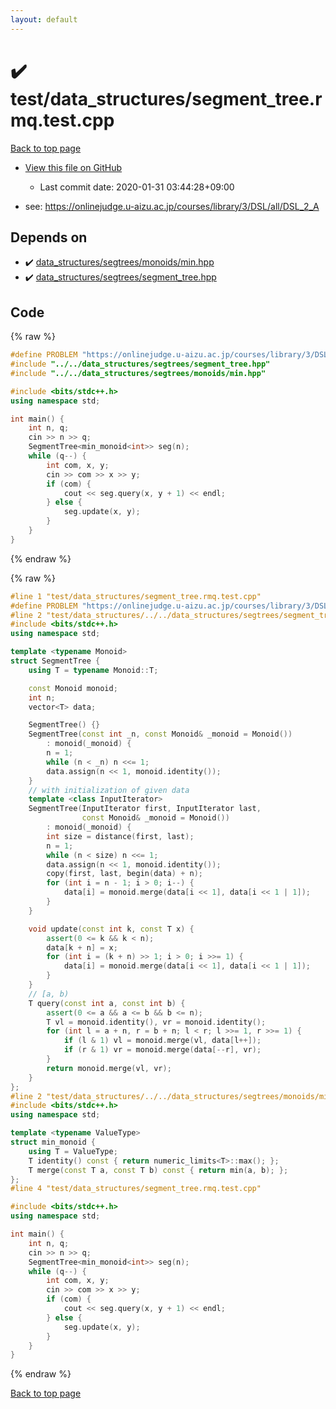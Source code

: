 ```yaml
---
layout: default
---
```


<!-- mathjax config similar to math.stackexchange -->
<script type="text/javascript" async
  src="https://cdnjs.cloudflare.com/ajax/libs/mathjax/2.7.5/MathJax.js?config=TeX-MML-AM_CHTML">
</script>
<script type="text/x-mathjax-config">
  MathJax.Hub.Config({
    TeX: { equationNumbers: { autoNumber: "AMS" }},
    tex2jax: {
      inlineMath: [ ['$','$'] ],
      processEscapes: true
    },
    "HTML-CSS": { matchFontHeight: false },
    displayAlign: "left",
    displayIndent: "2em"
  });
</script>

<script type="text/javascript" src="https://cdnjs.cloudflare.com/ajax/libs/jquery/3.4.1/jquery.min.js"></script>
<script src="https://cdn.jsdelivr.net/npm/jquery-balloon-js@1.1.2/jquery.balloon.min.js" integrity="sha256-ZEYs9VrgAeNuPvs15E39OsyOJaIkXEEt10fzxJ20+2I=" crossorigin="anonymous"></script>
<script type="text/javascript" src="../../../assets/js/copy-button.js"></script>
<link rel="stylesheet" href="../../../assets/css/copy-button.css" />


# :heavy_check_mark: test/data_structures/segment_tree.rmq.test.cpp

<a href="../../../index.html">Back to top page</a>

* <a href="{{ site.github.repository_url }}/blob/master/test/data_structures/segment_tree.rmq.test.cpp">View this file on GitHub</a>
    - Last commit date: 2020-01-31 03:44:28+09:00


* see: <a href="https://onlinejudge.u-aizu.ac.jp/courses/library/3/DSL/all/DSL_2_A">https://onlinejudge.u-aizu.ac.jp/courses/library/3/DSL/all/DSL_2_A</a>


## Depends on

* :heavy_check_mark: <a href="../../../library/data_structures/segtrees/monoids/min.hpp.html">data_structures/segtrees/monoids/min.hpp</a>
* :heavy_check_mark: <a href="../../../library/data_structures/segtrees/segment_tree.hpp.html">data_structures/segtrees/segment_tree.hpp</a>


## Code

<a id="unbundled"></a>
{% raw %}
```cpp
#define PROBLEM "https://onlinejudge.u-aizu.ac.jp/courses/library/3/DSL/all/DSL_2_A"
#include "../../data_structures/segtrees/segment_tree.hpp"
#include "../../data_structures/segtrees/monoids/min.hpp"

#include <bits/stdc++.h>
using namespace std;

int main() {
    int n, q;
    cin >> n >> q;
    SegmentTree<min_monoid<int>> seg(n);
    while (q--) {
        int com, x, y;
        cin >> com >> x >> y;
        if (com) {
            cout << seg.query(x, y + 1) << endl;
        } else {
            seg.update(x, y);
        }
    }
}
```
{% endraw %}

<a id="bundled"></a>
{% raw %}
```cpp
#line 1 "test/data_structures/segment_tree.rmq.test.cpp"
#define PROBLEM "https://onlinejudge.u-aizu.ac.jp/courses/library/3/DSL/all/DSL_2_A"
#line 2 "test/data_structures/../../data_structures/segtrees/segment_tree.hpp"
#include <bits/stdc++.h>
using namespace std;

template <typename Monoid>
struct SegmentTree {
    using T = typename Monoid::T;

    const Monoid monoid;
    int n;
    vector<T> data;

    SegmentTree() {}
    SegmentTree(const int _n, const Monoid& _monoid = Monoid())
        : monoid(_monoid) {
        n = 1;
        while (n < _n) n <<= 1;
        data.assign(n << 1, monoid.identity());
    }
    // with initialization of given data
    template <class InputIterator>
    SegmentTree(InputIterator first, InputIterator last,
                const Monoid& _monoid = Monoid())
        : monoid(_monoid) {
        int size = distance(first, last);
        n = 1;
        while (n < size) n <<= 1;
        data.assign(n << 1, monoid.identity());
        copy(first, last, begin(data) + n);
        for (int i = n - 1; i > 0; i--) {
            data[i] = monoid.merge(data[i << 1], data[i << 1 | 1]);
        }
    }

    void update(const int k, const T x) {
        assert(0 <= k && k < n);
        data[k + n] = x;
        for (int i = (k + n) >> 1; i > 0; i >>= 1) {
            data[i] = monoid.merge(data[i << 1], data[i << 1 | 1]);
        }
    }
    // [a, b)
    T query(const int a, const int b) {
        assert(0 <= a && a <= b && b <= n);
        T vl = monoid.identity(), vr = monoid.identity();
        for (int l = a + n, r = b + n; l < r; l >>= 1, r >>= 1) {
            if (l & 1) vl = monoid.merge(vl, data[l++]);
            if (r & 1) vr = monoid.merge(data[--r], vr);
        }
        return monoid.merge(vl, vr);
    }
};
#line 2 "test/data_structures/../../data_structures/segtrees/monoids/min.hpp"
#include <bits/stdc++.h>
using namespace std;

template <typename ValueType>
struct min_monoid {
    using T = ValueType;
    T identity() const { return numeric_limits<T>::max(); };
    T merge(const T a, const T b) const { return min(a, b); };
};
#line 4 "test/data_structures/segment_tree.rmq.test.cpp"

#include <bits/stdc++.h>
using namespace std;

int main() {
    int n, q;
    cin >> n >> q;
    SegmentTree<min_monoid<int>> seg(n);
    while (q--) {
        int com, x, y;
        cin >> com >> x >> y;
        if (com) {
            cout << seg.query(x, y + 1) << endl;
        } else {
            seg.update(x, y);
        }
    }
}

```
{% endraw %}

<a href="../../../index.html">Back to top page</a>

